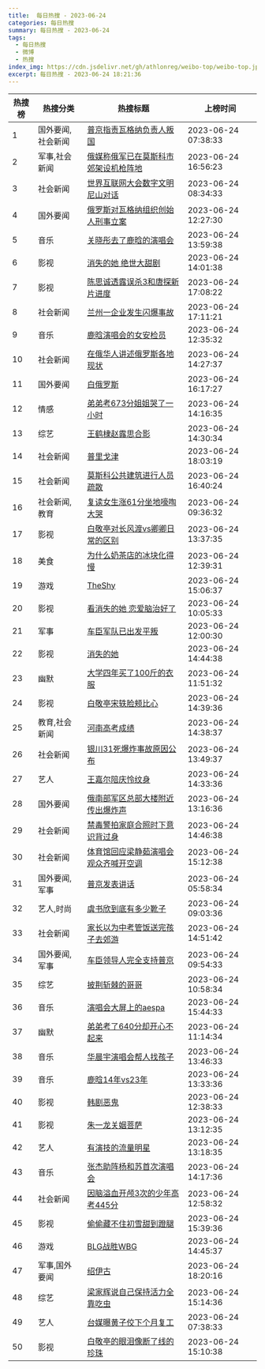 ```yaml
---
title:  每日热搜 - 2023-06-24
categories: 每日热搜
summary: 每日热搜 - 2023-06-24
tags:
  - 每日热搜
  - 微博
  - 热搜
index_img: https://cdn.jsdelivr.net/gh/athlonreg/weibo-top/weibo-top.jpeg
excerpt: 每日热搜 - 2023-06-24 18:21:36
---
```


| 热搜榜 | 热搜分类 | 热搜标题 | 上榜时间 |
| --- | --- | --- | --- |
| 1 | 国外要闻,社会新闻 | [普京指责瓦格纳负责人叛国](https://s.weibo.com/weibo%3Fq%3D%2523%E6%99%AE%E4%BA%AC%E6%8C%87%E8%B4%A3%E7%93%A6%E6%A0%BC%E7%BA%B3%E8%B4%9F%E8%B4%A3%E4%BA%BA%E5%8F%9B%E5%9B%BD%2523) | 2023-06-24 07:38:33 | 
| 2 | 军事,社会新闻 | [俄媒称俄军已在莫斯科市郊架设机枪阵地](https://s.weibo.com/weibo%3Fq%3D%2523%E4%BF%84%E5%AA%92%E7%A7%B0%E4%BF%84%E5%86%9B%E5%B7%B2%E5%9C%A8%E8%8E%AB%E6%96%AF%E7%A7%91%E5%B8%82%E9%83%8A%E6%9E%B6%E8%AE%BE%E6%9C%BA%E6%9E%AA%E9%98%B5%E5%9C%B0%2523) | 2023-06-24 16:56:23 | 
| 3 | 社会新闻 | [世界互联网大会数字文明尼山对话](https://s.weibo.com/weibo%3Fq%3D%2523%E4%B8%96%E7%95%8C%E4%BA%92%E8%81%94%E7%BD%91%E5%A4%A7%E4%BC%9A%E6%95%B0%E5%AD%97%E6%96%87%E6%98%8E%E5%B0%BC%E5%B1%B1%E5%AF%B9%E8%AF%9D%2523) | 2023-06-24 08:34:33 | 
| 4 | 国外要闻 | [俄罗斯对瓦格纳组织创始人刑事立案](https://s.weibo.com/weibo%3Fq%3D%2523%E4%BF%84%E7%BD%97%E6%96%AF%E5%AF%B9%E7%93%A6%E6%A0%BC%E7%BA%B3%E7%BB%84%E7%BB%87%E5%88%9B%E5%A7%8B%E4%BA%BA%E5%88%91%E4%BA%8B%E7%AB%8B%E6%A1%88%2523) | 2023-06-24 12:27:30 | 
| 5 | 音乐 | [关晓彤去了鹿晗的演唱会](https://s.weibo.com/weibo%3Fq%3D%2523%E5%85%B3%E6%99%93%E5%BD%A4%E5%8E%BB%E4%BA%86%E9%B9%BF%E6%99%97%E7%9A%84%E6%BC%94%E5%94%B1%E4%BC%9A%2523) | 2023-06-24 13:59:38 | 
| 6 | 影视 | [消失的她 绝世大甜剧](https://s.weibo.com/weibo%3Fq%3D%2523%E6%B6%88%E5%A4%B1%E7%9A%84%E5%A5%B9%20%E7%BB%9D%E4%B8%96%E5%A4%A7%E7%94%9C%E5%89%A7%2523) | 2023-06-24 14:01:38 | 
| 7 | 影视 | [陈思诚透露误杀3和唐探新片进度](https://s.weibo.com/weibo%3Fq%3D%2523%E9%99%88%E6%80%9D%E8%AF%9A%E9%80%8F%E9%9C%B2%E8%AF%AF%E6%9D%803%E5%92%8C%E5%94%90%E6%8E%A2%E6%96%B0%E7%89%87%E8%BF%9B%E5%BA%A6%2523) | 2023-06-24 17:08:22 | 
| 8 | 社会新闻 | [兰州一企业发生闪爆事故](https://s.weibo.com/weibo%3Fq%3D%2523%E5%85%B0%E5%B7%9E%E4%B8%80%E4%BC%81%E4%B8%9A%E5%8F%91%E7%94%9F%E9%97%AA%E7%88%86%E4%BA%8B%E6%95%85%2523) | 2023-06-24 17:11:21 | 
| 9 | 音乐 | [鹿晗演唱会的女安检员](https://s.weibo.com/weibo%3Fq%3D%2523%E9%B9%BF%E6%99%97%E6%BC%94%E5%94%B1%E4%BC%9A%E7%9A%84%E5%A5%B3%E5%AE%89%E6%A3%80%E5%91%98%2523) | 2023-06-24 12:35:32 | 
| 10 | 社会新闻 | [在俄华人讲述俄罗斯各地现状](https://s.weibo.com/weibo%3Fq%3D%2523%E5%9C%A8%E4%BF%84%E5%8D%8E%E4%BA%BA%E8%AE%B2%E8%BF%B0%E4%BF%84%E7%BD%97%E6%96%AF%E5%90%84%E5%9C%B0%E7%8E%B0%E7%8A%B6%2523) | 2023-06-24 14:27:37 | 
| 11 | 国外要闻 | [白俄罗斯](https://s.weibo.com/weibo%3Fq%3D%2523%E7%99%BD%E4%BF%84%E7%BD%97%E6%96%AF%2523) | 2023-06-24 16:17:27 | 
| 12 | 情感 | [弟弟考673分姐姐哭了一小时](https://s.weibo.com/weibo%3Fq%3D%2523%E5%BC%9F%E5%BC%9F%E8%80%83673%E5%88%86%E5%A7%90%E5%A7%90%E5%93%AD%E4%BA%86%E4%B8%80%E5%B0%8F%E6%97%B6%2523) | 2023-06-24 14:16:35 | 
| 13 | 综艺 | [王鹤棣赵露思合影](https://s.weibo.com/weibo%3Fq%3D%2523%E7%8E%8B%E9%B9%A4%E6%A3%A3%E8%B5%B5%E9%9C%B2%E6%80%9D%E5%90%88%E5%BD%B1%2523) | 2023-06-24 14:30:34 | 
| 14 | 社会新闻 | [普里戈津](https://s.weibo.com/weibo%3Fq%3D%2523%E6%99%AE%E9%87%8C%E6%88%88%E6%B4%A5%2523) | 2023-06-24 18:03:19 | 
| 15 | 社会新闻 | [莫斯科公共建筑进行人员疏散](https://s.weibo.com/weibo%3Fq%3D%2523%E8%8E%AB%E6%96%AF%E7%A7%91%E5%85%AC%E5%85%B1%E5%BB%BA%E7%AD%91%E8%BF%9B%E8%A1%8C%E4%BA%BA%E5%91%98%E7%96%8F%E6%95%A3%2523) | 2023-06-24 16:40:24 | 
| 16 | 社会新闻,教育 | [复读女生涨61分坐地嚎啕大哭](https://s.weibo.com/weibo%3Fq%3D%2523%E5%A4%8D%E8%AF%BB%E5%A5%B3%E7%94%9F%E6%B6%A861%E5%88%86%E5%9D%90%E5%9C%B0%E5%9A%8E%E5%95%95%E5%A4%A7%E5%93%AD%2523) | 2023-06-24 09:36:32 | 
| 17 | 影视 | [白敬亭对长风渡vs卿卿日常的区别](https://s.weibo.com/weibo%3Fq%3D%2523%E7%99%BD%E6%95%AC%E4%BA%AD%E5%AF%B9%E9%95%BF%E9%A3%8E%E6%B8%A1vs%E5%8D%BF%E5%8D%BF%E6%97%A5%E5%B8%B8%E7%9A%84%E5%8C%BA%E5%88%AB%2523) | 2023-06-24 13:37:35 | 
| 18 | 美食 | [为什么奶茶店的冰块化得慢](https://s.weibo.com/weibo%3Fq%3D%2523%E4%B8%BA%E4%BB%80%E4%B9%88%E5%A5%B6%E8%8C%B6%E5%BA%97%E7%9A%84%E5%86%B0%E5%9D%97%E5%8C%96%E5%BE%97%E6%85%A2%2523) | 2023-06-24 12:39:31 | 
| 19 | 游戏 | [TheShy](https://s.weibo.com/weibo%3Fq%3D%2523TheShy%2523) | 2023-06-24 15:06:37 | 
| 20 | 影视 | [看消失的她 恋爱脑治好了](https://s.weibo.com/weibo%3Fq%3D%2523%E7%9C%8B%E6%B6%88%E5%A4%B1%E7%9A%84%E5%A5%B9%20%E6%81%8B%E7%88%B1%E8%84%91%E6%B2%BB%E5%A5%BD%E4%BA%86%2523) | 2023-06-24 10:05:33 | 
| 21 | 军事 | [车臣军队已出发平叛](https://s.weibo.com/weibo%3Fq%3D%2523%E8%BD%A6%E8%87%A3%E5%86%9B%E9%98%9F%E5%B7%B2%E5%87%BA%E5%8F%91%E5%B9%B3%E5%8F%9B%2523) | 2023-06-24 12:00:30 | 
| 22 | 影视 | [消失的她](https://s.weibo.com/weibo%3Fq%3D%2523%E6%B6%88%E5%A4%B1%E7%9A%84%E5%A5%B9%2523) | 2023-06-24 14:44:38 | 
| 23 | 幽默 | [大学四年买了100斤的衣服](https://s.weibo.com/weibo%3Fq%3D%2523%E5%A4%A7%E5%AD%A6%E5%9B%9B%E5%B9%B4%E4%B9%B0%E4%BA%86100%E6%96%A4%E7%9A%84%E8%A1%A3%E6%9C%8D%2523) | 2023-06-24 11:51:32 | 
| 24 | 影视 | [白敬亭宋轶脸颊比心](https://s.weibo.com/weibo%3Fq%3D%2523%E7%99%BD%E6%95%AC%E4%BA%AD%E5%AE%8B%E8%BD%B6%E8%84%B8%E9%A2%8A%E6%AF%94%E5%BF%83%2523) | 2023-06-24 14:39:36 | 
| 25 | 教育,社会新闻 | [河南高考成绩](https://s.weibo.com/weibo%3Fq%3D%2523%E6%B2%B3%E5%8D%97%E9%AB%98%E8%80%83%E6%88%90%E7%BB%A9%2523) | 2023-06-24 14:38:37 | 
| 26 | 社会新闻 | [银川31死爆炸事故原因公布](https://s.weibo.com/weibo%3Fq%3D%2523%E9%93%B6%E5%B7%9D31%E6%AD%BB%E7%88%86%E7%82%B8%E4%BA%8B%E6%95%85%E5%8E%9F%E5%9B%A0%E5%85%AC%E5%B8%83%2523) | 2023-06-24 13:49:37 | 
| 27 | 艺人 | [王嘉尔陪庆怜纹身](https://s.weibo.com/weibo%3Fq%3D%2523%E7%8E%8B%E5%98%89%E5%B0%94%E9%99%AA%E5%BA%86%E6%80%9C%E7%BA%B9%E8%BA%AB%2523) | 2023-06-24 14:33:36 | 
| 28 | 国外要闻 | [俄南部军区总部大楼附近传出爆炸声](https://s.weibo.com/weibo%3Fq%3D%2523%E4%BF%84%E5%8D%97%E9%83%A8%E5%86%9B%E5%8C%BA%E6%80%BB%E9%83%A8%E5%A4%A7%E6%A5%BC%E9%99%84%E8%BF%91%E4%BC%A0%E5%87%BA%E7%88%86%E7%82%B8%E5%A3%B0%2523) | 2023-06-24 13:16:36 | 
| 29 | 社会新闻 | [禁毒警拍家庭合照时下意识背过身](https://s.weibo.com/weibo%3Fq%3D%2523%E7%A6%81%E6%AF%92%E8%AD%A6%E6%8B%8D%E5%AE%B6%E5%BA%AD%E5%90%88%E7%85%A7%E6%97%B6%E4%B8%8B%E6%84%8F%E8%AF%86%E8%83%8C%E8%BF%87%E8%BA%AB%2523) | 2023-06-24 14:46:38 | 
| 30 | 社会新闻 | [体育馆回应梁静茹演唱会观众齐喊开空调](https://s.weibo.com/weibo%3Fq%3D%2523%E4%BD%93%E8%82%B2%E9%A6%86%E5%9B%9E%E5%BA%94%E6%A2%81%E9%9D%99%E8%8C%B9%E6%BC%94%E5%94%B1%E4%BC%9A%E8%A7%82%E4%BC%97%E9%BD%90%E5%96%8A%E5%BC%80%E7%A9%BA%E8%B0%83%2523) | 2023-06-24 15:12:38 | 
| 31 | 国外要闻,军事 | [普京发表讲话](https://s.weibo.com/weibo%3Fq%3D%2523%E6%99%AE%E4%BA%AC%E5%8F%91%E8%A1%A8%E8%AE%B2%E8%AF%9D%2523) | 2023-06-24 05:58:34 | 
| 32 | 艺人,时尚 | [虞书欣到底有多少靴子](https://s.weibo.com/weibo%3Fq%3D%2523%E8%99%9E%E4%B9%A6%E6%AC%A3%E5%88%B0%E5%BA%95%E6%9C%89%E5%A4%9A%E5%B0%91%E9%9D%B4%E5%AD%90%2523) | 2023-06-24 09:03:36 | 
| 33 | 社会新闻 | [家长以为中考管饭送完孩子去郊游](https://s.weibo.com/weibo%3Fq%3D%2523%E5%AE%B6%E9%95%BF%E4%BB%A5%E4%B8%BA%E4%B8%AD%E8%80%83%E7%AE%A1%E9%A5%AD%E9%80%81%E5%AE%8C%E5%AD%A9%E5%AD%90%E5%8E%BB%E9%83%8A%E6%B8%B8%2523) | 2023-06-24 14:51:42 | 
| 34 | 国外要闻,军事 | [车臣领导人完全支持普京](https://s.weibo.com/weibo%3Fq%3D%2523%E8%BD%A6%E8%87%A3%E9%A2%86%E5%AF%BC%E4%BA%BA%E5%AE%8C%E5%85%A8%E6%94%AF%E6%8C%81%E6%99%AE%E4%BA%AC%2523) | 2023-06-24 09:54:33 | 
| 35 | 综艺 | [披荆斩棘的哥哥](https://s.weibo.com/weibo%3Fq%3D%2523%E6%8A%AB%E8%8D%86%E6%96%A9%E6%A3%98%E7%9A%84%E5%93%A5%E5%93%A5%2523) | 2023-06-24 10:58:34 | 
| 36 | 音乐 | [演唱会大屏上的aespa](https://s.weibo.com/weibo%3Fq%3D%2523%E6%BC%94%E5%94%B1%E4%BC%9A%E5%A4%A7%E5%B1%8F%E4%B8%8A%E7%9A%84aespa%2523) | 2023-06-24 15:44:33 | 
| 37 | 幽默 | [弟弟考了640分却开心不起来](https://s.weibo.com/weibo%3Fq%3D%2523%E5%BC%9F%E5%BC%9F%E8%80%83%E4%BA%86640%E5%88%86%E5%8D%B4%E5%BC%80%E5%BF%83%E4%B8%8D%E8%B5%B7%E6%9D%A5%2523) | 2023-06-24 11:14:34 | 
| 38 | 音乐 | [华晨宇演唱会帮人找孩子](https://s.weibo.com/weibo%3Fq%3D%2523%E5%8D%8E%E6%99%A8%E5%AE%87%E6%BC%94%E5%94%B1%E4%BC%9A%E5%B8%AE%E4%BA%BA%E6%89%BE%E5%AD%A9%E5%AD%90%2523) | 2023-06-24 13:46:33 | 
| 39 | 音乐 | [鹿晗14年vs23年](https://s.weibo.com/weibo%3Fq%3D%2523%E9%B9%BF%E6%99%9714%E5%B9%B4vs23%E5%B9%B4%2523) | 2023-06-24 13:33:36 | 
| 40 | 影视 | [韩剧恶鬼](https://s.weibo.com/weibo%3Fq%3D%2523%E9%9F%A9%E5%89%A7%E6%81%B6%E9%AC%BC%2523) | 2023-06-24 12:38:33 | 
| 41 | 影视 | [朱一龙关姻菩萨](https://s.weibo.com/weibo%3Fq%3D%2523%E6%9C%B1%E4%B8%80%E9%BE%99%E5%85%B3%E5%A7%BB%E8%8F%A9%E8%90%A8%2523) | 2023-06-24 13:12:35 | 
| 42 | 艺人 | [有演技的流量明星](https://s.weibo.com/weibo%3Fq%3D%2523%E6%9C%89%E6%BC%94%E6%8A%80%E7%9A%84%E6%B5%81%E9%87%8F%E6%98%8E%E6%98%9F%2523) | 2023-06-24 13:18:35 | 
| 43 | 音乐 | [张杰助阵杨和苏首次演唱会](https://s.weibo.com/weibo%3Fq%3D%2523%E5%BC%A0%E6%9D%B0%E5%8A%A9%E9%98%B5%E6%9D%A8%E5%92%8C%E8%8B%8F%E9%A6%96%E6%AC%A1%E6%BC%94%E5%94%B1%E4%BC%9A%2523) | 2023-06-24 14:17:36 | 
| 44 | 社会新闻 | [因脑溢血开颅3次的少年高考445分](https://s.weibo.com/weibo%3Fq%3D%2523%E5%9B%A0%E8%84%91%E6%BA%A2%E8%A1%80%E5%BC%80%E9%A2%853%E6%AC%A1%E7%9A%84%E5%B0%91%E5%B9%B4%E9%AB%98%E8%80%83445%E5%88%86%2523) | 2023-06-24 12:58:32 | 
| 45 | 影视 | [偷偷藏不住初雪甜到蹬腿](https://s.weibo.com/weibo%3Fq%3D%2523%E5%81%B7%E5%81%B7%E8%97%8F%E4%B8%8D%E4%BD%8F%E5%88%9D%E9%9B%AA%E7%94%9C%E5%88%B0%E8%B9%AC%E8%85%BF%2523) | 2023-06-24 15:39:36 | 
| 46 | 游戏 | [BLG战胜WBG](https://s.weibo.com/weibo%3Fq%3D%2523BLG%E6%88%98%E8%83%9CWBG%2523) | 2023-06-24 14:45:37 | 
| 47 | 军事,国外要闻 | [绍伊古](https://s.weibo.com/weibo%3Fq%3D%2523%E7%BB%8D%E4%BC%8A%E5%8F%A4%2523) | 2023-06-24 18:20:16 | 
| 48 | 综艺 | [梁家辉说自己保持活力全靠吃虫](https://s.weibo.com/weibo%3Fq%3D%2523%E6%A2%81%E5%AE%B6%E8%BE%89%E8%AF%B4%E8%87%AA%E5%B7%B1%E4%BF%9D%E6%8C%81%E6%B4%BB%E5%8A%9B%E5%85%A8%E9%9D%A0%E5%90%83%E8%99%AB%2523) | 2023-06-24 15:14:36 | 
| 49 | 艺人 | [台媒曝黄子佼下个月复工](https://s.weibo.com/weibo%3Fq%3D%2523%E5%8F%B0%E5%AA%92%E6%9B%9D%E9%BB%84%E5%AD%90%E4%BD%BC%E4%B8%8B%E4%B8%AA%E6%9C%88%E5%A4%8D%E5%B7%A5%2523) | 2023-06-24 07:38:33 | 
| 50 | 影视 | [白敬亭的眼泪像断了线的珍珠](https://s.weibo.com/weibo%3Fq%3D%2523%E7%99%BD%E6%95%AC%E4%BA%AD%E7%9A%84%E7%9C%BC%E6%B3%AA%E5%83%8F%E6%96%AD%E4%BA%86%E7%BA%BF%E7%9A%84%E7%8F%8D%E7%8F%A0%2523) | 2023-06-24 15:10:38 | 
